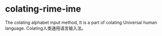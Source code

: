 # colating-rime-ime
The colating alphabet input method, It is a part of colating Universal human language. 
Colating人类通用语言输入法。
